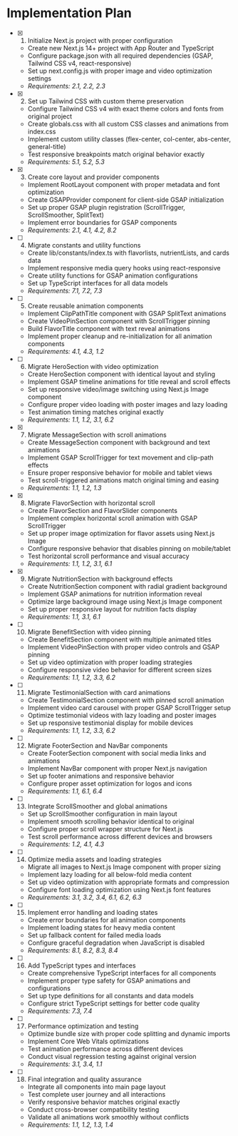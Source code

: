# Implementation Plan

- [x] 1. Initialize Next.js project with proper configuration

  - Create new Next.js 14+ project with App Router and TypeScript
  - Configure package.json with all required dependencies (GSAP, Tailwind CSS v4, react-responsive)
  - Set up next.config.js with proper image and video optimization settings
  - _Requirements: 2.1, 2.2, 2.3_

- [x] 2. Set up Tailwind CSS with custom theme preservation

  - Configure Tailwind CSS v4 with exact theme colors and fonts from original project
  - Create globals.css with all custom CSS classes and animations from index.css
  - Implement custom utility classes (flex-center, col-center, abs-center, general-title)
  - Test responsive breakpoints match original behavior exactly
  - _Requirements: 5.1, 5.2, 5.3_

- [x] 3. Create core layout and provider components

  - Implement RootLayout component with proper metadata and font optimization
  - Create GSAPProvider component for client-side GSAP initialization
  - Set up proper GSAP plugin registration (ScrollTrigger, ScrollSmoother, SplitText)
  - Implement error boundaries for GSAP components
  - _Requirements: 2.1, 4.1, 4.2, 8.2_

- [ ] 4. Migrate constants and utility functions

  - Create lib/constants/index.ts with flavorlists, nutrientLists, and cards data
  - Implement responsive media query hooks using react-responsive
  - Create utility functions for GSAP animation configurations
  - Set up TypeScript interfaces for all data models
  - _Requirements: 7.1, 7.2, 7.3_

- [ ] 5. Create reusable animation components

  - Implement ClipPathTitle component with GSAP SplitText animations
  - Create VideoPinSection component with ScrollTrigger pinning
  - Build FlavorTitle component with text reveal animations
  - Implement proper cleanup and re-initialization for all animation components
  - _Requirements: 4.1, 4.3, 1.2_

- [ ] 6. Migrate HeroSection with video optimization

  - Create HeroSection component with identical layout and styling
  - Implement GSAP timeline animations for title reveal and scroll effects
  - Set up responsive video/image switching using Next.js Image component
  - Configure proper video loading with poster images and lazy loading
  - Test animation timing matches original exactly
  - _Requirements: 1.1, 1.2, 3.1, 6.2_

- [x] 7. Migrate MessageSection with scroll animations

  - Create MessageSection component with background and text animations
  - Implement GSAP ScrollTrigger for text movement and clip-path effects
  - Ensure proper responsive behavior for mobile and tablet views
  - Test scroll-triggered animations match original timing and easing
  - _Requirements: 1.1, 1.2, 1.3_

- [x] 8. Migrate FlavorSection with horizontal scroll

  - Create FlavorSection and FlavorSlider components
  - Implement complex horizontal scroll animation with GSAP ScrollTrigger
  - Set up proper image optimization for flavor assets using Next.js Image
  - Configure responsive behavior that disables pinning on mobile/tablet
  - Test horizontal scroll performance and visual accuracy
  - _Requirements: 1.1, 1.2, 3.1, 6.1_

- [x] 9. Migrate NutritionSection with background effects

  - Create NutritionSection component with radial gradient background
  - Implement GSAP animations for nutrition information reveal
  - Optimize large background image using Next.js Image component
  - Set up proper responsive layout for nutrition facts display
  - _Requirements: 1.1, 3.1, 6.1_

- [ ] 10. Migrate BenefitSection with video pinning

  - Create BenefitSection component with multiple animated titles
  - Implement VideoPinSection with proper video controls and GSAP pinning
  - Set up video optimization with proper loading strategies
  - Configure responsive video behavior for different screen sizes
  - _Requirements: 1.1, 1.2, 3.3, 6.2_

- [ ] 11. Migrate TestimonialSection with card animations

  - Create TestimonialSection component with pinned scroll animation
  - Implement video card carousel with proper GSAP ScrollTrigger setup
  - Optimize testimonial videos with lazy loading and poster images
  - Set up responsive testimonial display for mobile devices
  - _Requirements: 1.1, 1.2, 3.3, 6.2_

- [ ] 12. Migrate FooterSection and NavBar components

  - Create FooterSection component with social media links and animations
  - Implement NavBar component with proper Next.js navigation
  - Set up footer animations and responsive behavior
  - Configure proper asset optimization for logos and icons
  - _Requirements: 1.1, 6.1, 6.4_

- [ ] 13. Integrate ScrollSmoother and global animations

  - Set up ScrollSmoother configuration in main layout
  - Implement smooth scrolling behavior identical to original
  - Configure proper scroll wrapper structure for Next.js
  - Test scroll performance across different devices and browsers
  - _Requirements: 1.2, 4.1, 4.3_

- [ ] 14. Optimize media assets and loading strategies

  - Migrate all images to Next.js Image component with proper sizing
  - Implement lazy loading for all below-fold media content
  - Set up video optimization with appropriate formats and compression
  - Configure font loading optimization using Next.js font features
  - _Requirements: 3.1, 3.2, 3.4, 6.1, 6.2, 6.3_

- [ ] 15. Implement error handling and loading states

  - Create error boundaries for all animation components
  - Implement loading states for heavy media content
  - Set up fallback content for failed media loads
  - Configure graceful degradation when JavaScript is disabled
  - _Requirements: 8.1, 8.2, 8.3, 8.4_

- [ ] 16. Add TypeScript types and interfaces

  - Create comprehensive TypeScript interfaces for all components
  - Implement proper type safety for GSAP animations and configurations
  - Set up type definitions for all constants and data models
  - Configure strict TypeScript settings for better code quality
  - _Requirements: 7.3, 7.4_

- [ ] 17. Performance optimization and testing

  - Optimize bundle size with proper code splitting and dynamic imports
  - Implement Core Web Vitals optimizations
  - Test animation performance across different devices
  - Conduct visual regression testing against original version
  - _Requirements: 3.1, 3.4, 1.1_

- [ ] 18. Final integration and quality assurance
  - Integrate all components into main page layout
  - Test complete user journey and all interactions
  - Verify responsive behavior matches original exactly
  - Conduct cross-browser compatibility testing
  - Validate all animations work smoothly without conflicts
  - _Requirements: 1.1, 1.2, 1.3, 1.4_
